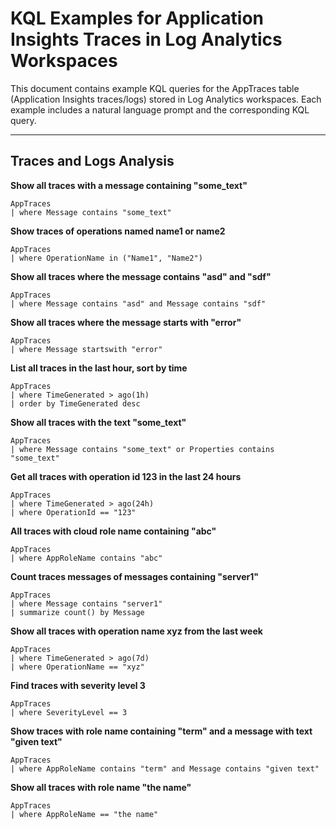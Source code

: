 # KQL Examples for Application Insights Traces in Log Analytics Workspaces

This document contains example KQL queries for the AppTraces table (Application Insights traces/logs) stored in Log Analytics workspaces. Each example includes a natural language prompt and the corresponding KQL query.

---

## Traces and Logs Analysis

**Show all traces with a message containing "some_text"**
```kql
AppTraces
| where Message contains "some_text"
```

**Show traces of operations named name1 or name2**
```kql
AppTraces
| where OperationName in ("Name1", "Name2")
```

**Show all traces where the message contains "asd" and "sdf"**
```kql
AppTraces
| where Message contains "asd" and Message contains "sdf"
```

**Show all traces where the message starts with "error"**
```kql
AppTraces
| where Message startswith "error"
```

**List all traces in the last hour, sort by time**
```kql
AppTraces
| where TimeGenerated > ago(1h)
| order by TimeGenerated desc
```

**Show all traces with the text "some_text"**
```kql
AppTraces
| where Message contains "some_text" or Properties contains "some_text"
```

**Get all traces with operation id 123 in the last 24 hours**
```kql
AppTraces
| where TimeGenerated > ago(24h)
| where OperationId == "123"
```

**All traces with cloud role name containing "abc"**
```kql
AppTraces
| where AppRoleName contains "abc"
```

**Count traces messages of messages containing "server1"**
```kql
AppTraces
| where Message contains "server1"
| summarize count() by Message
```

**Show all traces with operation name xyz from the last week**
```kql
AppTraces
| where TimeGenerated > ago(7d)
| where OperationName == "xyz"
```

**Find traces with severity level 3**
```kql
AppTraces
| where SeverityLevel == 3
```

**Show traces with role name containing "term" and a message with text "given text"**
```kql
AppTraces
| where AppRoleName contains "term" and Message contains "given text"
```

**Show all traces with role name "the name"**
```kql
AppTraces
| where AppRoleName == "the name"
```

